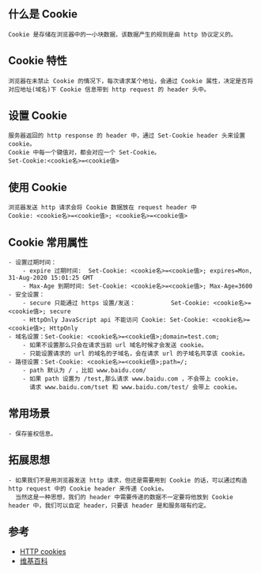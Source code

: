 ## 什么是 Cookie
    Cookie 是存储在浏览器中的一小块数据，该数据产生的规则是由 http 协议定义的。

## Cookie 特性
    浏览器在未禁止 Cookie 的情况下，每次请求某个地址，会通过 Cookie 属性，决定是否将对应地址(域名)下 Cookie 信息带到 http request 的 header 头中。
    
## 设置 Cookie
    服务器返回的 http response 的 header 中，通过 Set-Cookie header 头来设置 cookie。
    Cookie 中每一个键值对，都会对应一个 Set-Cookie。
    Set-Cookie:<cookie名>=<cookie值>
## 使用 Cookie
    浏览器发送 http 请求会将 Cookie 数据放在 request header 中
    Cookie: <cookie名>=<cookie值>; <cookie名>=<cookie值>
## Cookie 常用属性
    - 设置过期时间：
        - expire 过期时间:  Set-Cookie: <cookie名>=<cookie值>; expires=Mon, 31-Aug-2020 15:01:25 GMT
        - Max-Age 到期时间: Set-Cookie: <cookie名>=<cookie值>; Max-Age=3600
    - 安全设置：
        - secure 只能通过 https 设置/发送：          Set-Cookie: <cookie名>=<cookie值>; secure
        - HttpOnly JavaScript api 不能访问 Cookie: Set-Cookie: <cookie名>=<cookie值>; HttpOnly
    - 域名设置：Set-Cookie: <cookie名>=<cookie值>;domain=test.com;
        - 如果不设置那么只会在请求当前 url 域名时候才会发送 cookie。
        - 只能设置请求的 url 的域名的子域名，会在请求 url 的子域名共享该 cookie。
    - 路径设置：Set-Cookie: <cookie名>=<cookie值>;path=/;
        - path 默认为 / ，比如 www.baidu.com/
        - 如果 path 设置为 /test,那么请求 www.baidu.com ，不会带上 cookie，
          请求 www.baidu.com/tset 和 www.baidu.com/test/ 会带上 cookie。
## 常用场景
    - 保存鉴权信息。
    
## 拓展思想
    - 如果我们不是用浏览器发送 http 请求，但还是需要用到 Cookie 的话，可以通过构造 http request 中的 Cookie header 来传递 Cookie。
      当然这是一种思想，我们的 header 中需要传递的数据不一定要将他放到 Cookie header 中，我们可以自定 header，只要该 header 是和服务端有约定。
      
## 参考
- [HTTP cookies](https://developer.mozilla.org/zh-CN/docs/Web/HTTP/Cookies)
- [维基百科](https://zh.wikipedia.org/wiki/Cookie) 